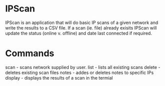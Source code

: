 # IPScan
IPScan is an application that will do basic IP scans of a given network and write the results to a CSV file.  If a scan (ie. file) already exisits IPScan will update the status (online v. offline) and date last connected if required.

# Commands

scan - scans network supplied by user.
list - lists all existing scans
delete - deletes existing scan files
notes - addes or deletes notes to specific IPs
display - displays the results of a scan in the termial
